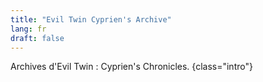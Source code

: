 ```yaml
---
title: "Evil Twin Cyprien's Archive"
lang: fr
draft: false
---
```


Archives d'Evil Twin : Cyprien's Chronicles.
{class="intro"}

<model-viewer src="/communs/3d_cyp_nb_poster.glb" poster="/communs/3d_cyp_nb_poster.png" shadow-intensity="0" exposure="0" auto-rotate camera-orbit="-256.7deg 89.33deg auto" id="model" auto-rotate-delay="0"></model-viewer>  
<script type="module" src="/js/model-viewer.min.js"></script>